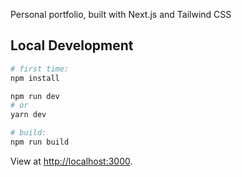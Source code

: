 Personal portfolio, built with Next.js and Tailwind CSS

## Local Development

```bash
# first time:
npm install

npm run dev
# or
yarn dev

# build:
npm run build
```

View at [http://localhost:3000](http://localhost:3000).
